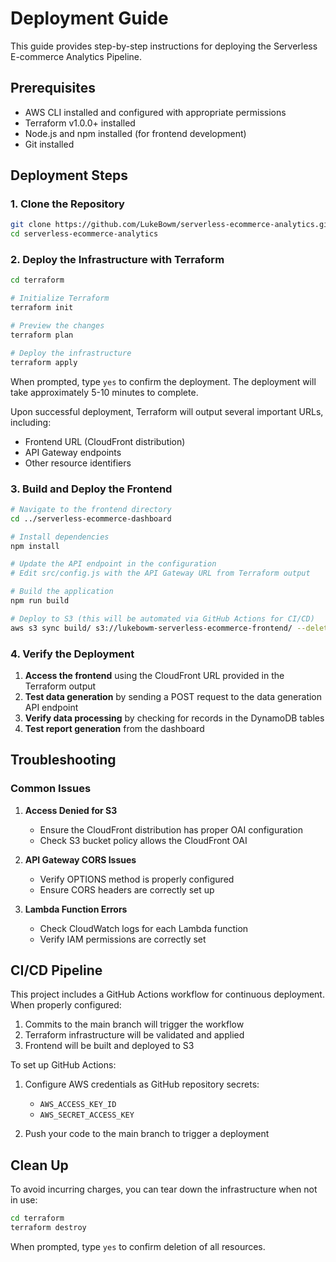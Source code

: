 # Deployment Guide

This guide provides step-by-step instructions for deploying the Serverless E-commerce Analytics Pipeline.

## Prerequisites

- AWS CLI installed and configured with appropriate permissions
- Terraform v1.0.0+ installed
- Node.js and npm installed (for frontend development)
- Git installed

## Deployment Steps

### 1. Clone the Repository

```bash
git clone https://github.com/LukeBowm/serverless-ecommerce-analytics.git
cd serverless-ecommerce-analytics
```

### 2. Deploy the Infrastructure with Terraform

```bash
cd terraform

# Initialize Terraform
terraform init

# Preview the changes
terraform plan

# Deploy the infrastructure
terraform apply
```

When prompted, type `yes` to confirm the deployment. The deployment will take approximately 5-10 minutes to complete.

Upon successful deployment, Terraform will output several important URLs, including:
- Frontend URL (CloudFront distribution)
- API Gateway endpoints
- Other resource identifiers

### 3. Build and Deploy the Frontend

```bash
# Navigate to the frontend directory
cd ../serverless-ecommerce-dashboard

# Install dependencies
npm install

# Update the API endpoint in the configuration
# Edit src/config.js with the API Gateway URL from Terraform output

# Build the application
npm run build

# Deploy to S3 (this will be automated via GitHub Actions for CI/CD)
aws s3 sync build/ s3://lukebowm-serverless-ecommerce-frontend/ --delete
```

### 4. Verify the Deployment

1. **Access the frontend** using the CloudFront URL provided in the Terraform output
2. **Test data generation** by sending a POST request to the data generation API endpoint
3. **Verify data processing** by checking for records in the DynamoDB tables
4. **Test report generation** from the dashboard

## Troubleshooting

### Common Issues

1. **Access Denied for S3**
   - Ensure the CloudFront distribution has proper OAI configuration
   - Check S3 bucket policy allows the CloudFront OAI

2. **API Gateway CORS Issues**
   - Verify OPTIONS method is properly configured
   - Ensure CORS headers are correctly set up

3. **Lambda Function Errors**
   - Check CloudWatch logs for each Lambda function
   - Verify IAM permissions are correctly set

## CI/CD Pipeline

This project includes a GitHub Actions workflow for continuous deployment. When properly configured:

1. Commits to the main branch will trigger the workflow
2. Terraform infrastructure will be validated and applied
3. Frontend will be built and deployed to S3

To set up GitHub Actions:

1. Configure AWS credentials as GitHub repository secrets:
   - `AWS_ACCESS_KEY_ID`
   - `AWS_SECRET_ACCESS_KEY`

2. Push your code to the main branch to trigger a deployment

## Clean Up

To avoid incurring charges, you can tear down the infrastructure when not in use:

```bash
cd terraform
terraform destroy
```

When prompted, type `yes` to confirm deletion of all resources.